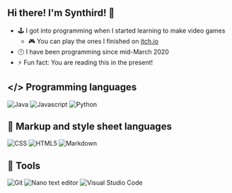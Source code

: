## Hi there! I'm Synthird! 👋

- 🕹️ I got into programming when I started learning to make video games
  - 🎮 You can play the ones I finished on [itch.io](https://synthird.itch.io)
- 🕛 I have been programming since mid-March 2020
- ⚡ Fun fact: You are reading this in the present!

## </> Programming languages

![Java](https://img.shields.io/badge/java-%23ED8B00.svg?style=for-the-badge&logo=openjdk&logoColor=white)
![Javascript](https://img.shields.io/badge/javascript-javascript?style=for-the-badge&logo=javascript&logoColor=black&color=%23F7DF1E)
![Python](https://img.shields.io/badge/Python-Python?style=for-the-badge&logo=python&logoColor=white&color=%233776AB)

## 📝 Markup and style sheet languages
![CSS](https://img.shields.io/badge/CSS-CSS?style=for-the-badge&logo=CSS&logoColor=white&color=%23663399)
![HTML5](https://img.shields.io/badge/HTML5-HTML5?style=for-the-badge&logo=HTML5&logoColor=white&color=%23E34F26)
![Markdown](https://img.shields.io/badge/Markdown-markdown?style=for-the-badge&logo=markdown&color=blue)

## 🔧 Tools

![Git](https://img.shields.io/badge/git-%23F05033.svg?style=for-the-badge&logo=git&logoColor=white)
![Nano text editor](https://img.shields.io/badge/Nano%20text%20editor-nano?style=for-the-badge&color=%23cc88ff)
![Visual Studio Code](https://img.shields.io/badge/Visual_Studio_Code-0078D4?style=for-the-badge&logo=visual%20studio%20code&logoColor=white)

<!--
**Synthird/Synthird** is a ✨ _special_ ✨ repository because its `README.md` (this file) appears on your GitHub profile.

Here are some ideas to get you started:

- 🔭 I’m currently working on ...
- 🌱 I’m currently learning ...
- 👯 I’m looking to collaborate on ...
- 🤔 I’m looking for help with ...
- 💬 Ask me about ...
- 📫 How to reach me: ...
- 😄 Pronouns: ...
- ⚡ Fun fact: ...
-->
